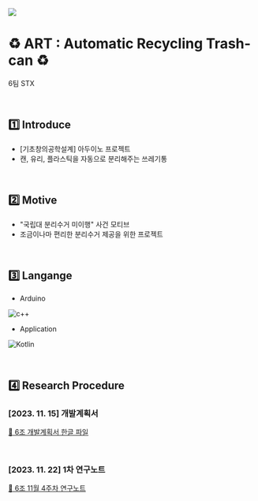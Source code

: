 <img src="https://capsule-render.vercel.app/api?type=waving&color=76EA63&height=150&section=header" />

# ♻️ ART : Automatic Recycling Trash-can ♻️
6팀 STX
<br>

<br>


## 1️⃣ Introduce
- [기초창의공학설계] 아두이노 프로젝트
- 캔, 유리, 플라스틱을 자동으로 분리해주는 쓰레기통
<br>

## 2️⃣ Motive
- "국립대 분리수거 미이행" 사건 모티브
- 조금이나마 편리한 분리수거 제공을 위한 프로젝트
<br>

## 3️⃣ Langange
- Arduino<br>

![c++](https://img.shields.io/badge/C%2B%2B-00599C?style=for-the-badge&logo=c%2B%2B&logoColor=white)

- Application<br>

![Kotlin](https://img.shields.io/badge/Kotlin-0095D5?&style=for-the-badge&logo=kotlin&logoColor=white)
<br>

<br>

## 4️⃣ Research Procedure

### [2023. 11. 15] 개발계획서
<a href="url"> 🔗 6조 개발계획서 한글 파일 </a>
<br>

<br>

### [2023. 11. 22] 1차 연구노트
<a href="url"> 🔗 6조 11월 4주차 연구노트 </a>
